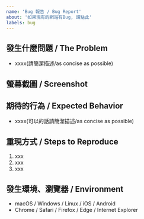 ```yaml
---
name: 'Bug 報告 / Bug Report'
about: '如果現有的網站有Bug, 請點此'
labels: bug
---
```


## 發生什麼問題 / The Problem
- xxxx(請簡潔描述/as concise as possible)

## 螢幕截圖 / Screenshot
<!-- 如果是 Bug 的話請附上開發者工具的螢幕截圖 -->
<!-- If it's a bug, attach a screenshot of the developer tool console -->

## 期待的行為 / Expected Behavior
- xxxx(可以的話請簡潔描述/as concise as possible)


## 重現方式 / Steps to Reproduce
1. xxx
2. xxx
3. xxx

## 發生環境、瀏覽器 / Environment
- macOS / Windows / Linux / iOS / Android
- Chrome / Safari / Firefox / Edge / Internet Explorer
